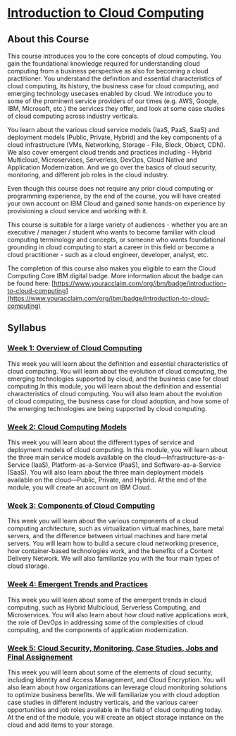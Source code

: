 # [Introduction to Cloud Computing](https://www.coursera.org/learn/introduction-to-cloud/home/info)

## About this Course
This course introduces you to the core concepts of cloud computing. You gain the foundational knowledge required for understanding cloud computing from a business perspective as also for becoming a cloud practitioner. You understand the definition and essential characteristics of cloud computing, its history, the business case for cloud computing, and emerging technology usecases enabled by cloud. We introduce you to some of the prominent service providers of our times (e.g. AWS, Google, IBM, Microsoft, etc.) the services they offer, and look at some case studies of cloud computing across industry verticals.

You learn about the various cloud service models (IaaS, PaaS, SaaS) and deployment models (Public, Private, Hybrid) and the key components of a cloud infrastructure (VMs, Networking, Storage - File, Block, Object, CDN). We also cover emergent cloud trends and practices including - Hybrid Multicloud, Microservices, Serverless, DevOps, Cloud Native and Application Modernization. And we go over the basics of cloud security, monitoring, and different job roles in the cloud industry.

Even though this course does not require any prior cloud computing or programming experience, by the end of the course, you will have created your own account on IBM Cloud and gained some hands-on experience by provisioning a cloud service and working with it.

This course is suitable for a large variety of audiences - whether you are an executive / manager / student who wants to become familiar with cloud computing terminology and concepts, or someone who wants foundational  grounding in cloud computing to start a career in this field or become a cloud practitioner - such as a cloud engineer, developer, analyst, etc.

The completion of this course also makes you eligible to earn the Cloud Computing Core IBM digital badge.  More information about the badge can be found here: [https://www.youracclaim.com/org/ibm/badge/introduction-to-cloud-computing](https://www.youracclaim.com/org/ibm/badge/introduction-to-cloud-computing)

## Syllabus
### [Week 1: Overview of Cloud Computing](./Week1/README.md)
This week you will learn about the definition and essential characteristics of cloud computing. You will learn about the evolution of cloud computing, the emerging technologies supported by cloud, and the business case for cloud computing.In this module, you will learn about the definition and essential characteristics of cloud computing. You will also learn about the evolution of cloud computing, the business case for cloud adoption, and how some of the emerging technologies are being supported by cloud computing.

### [Week 2: Cloud Computing Models](./Week2/README.md)
This week you will learn about the different types of service and deployment models of cloud computing. In this module, you will learn about the three main service models available on the cloud—Infrastructure-as-a-Service (IaaS), Platform-as-a-Service (PaaS), and Software-as-a-Service (SaaS). You will also learn about the three main deployment models available on the cloud—Public, Private, and Hybrid. At the end of the module, you will create an account on IBM Cloud.

### [Week 3: Components of Cloud Computing](./Week3/README.md)
This week you will learn about the various components of a cloud computing architecture, such as virtualization virtual machines, bare metal servers, and the difference between virtual machines and bare metal servers. You will learn how to build a secure cloud networking presence, how container-based technologies work, and the benefits of a Content Delivery Network. We will also familiarize you with the four main types of cloud storage.

### [Week 4: Emergent Trends and Practices](./Week4/README.md)
This week you will learn about some of the emergent trends in cloud computing, such as Hybrid Multicloud, Serverless Computing, and Microservices. You will also learn about how cloud native applications work, the role of DevOps in addressing some of the complexities of cloud computing, and the components of application modernization.

### [Week 5: Cloud Security, Monitoring, Case Studies, Jobs and Final Assignement](./Week5/README.md)
This week you will learn about some of the elements of cloud security, including Identity and Access Management, and Cloud Encryption. You will also learn about how organizations can leverage cloud monitoring solutions to optimize business benefits. We will familiarize you with cloud adoption case studies in different industry verticals, and the various career opportunities and job roles available in the field of cloud computing today. At the end of the module, you will create an object storage instance on the cloud and add items to your storage.
